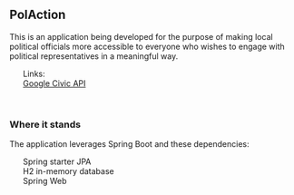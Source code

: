 ## PolAction

This is an application being developed for the purpose of making local political officials 
more accessible to everyone who wishes to engage with political representatives in a meaningful way.
<br>



<ol>
Links: <br>
<a href='https://developers.google.com/civic-information'>Google Civic API</a><br>

</ol>
<br>

### Where it stands

The application leverages Spring Boot and these dependencies:

<ol>
 Spring starter JPA <br>
 H2 in-memory database <br>
 Spring Web <br>
</ol>

